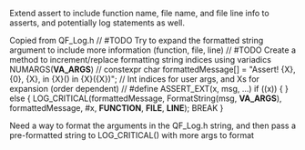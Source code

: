 Extend assert to include function name, file name, and file line info to asserts, and potentially log statements as well.

Copied from QF_Log.h
// #TODO Try to expand the formatted string argument to include more information (function, file, line)
// #TODO Create a method to increment/replace formatting string indices using variadics NUMARGS(__VA_ARGS__)
// constexpr char formattedMessage[] = "Assert! {X}, {0}, {X}, in {X}() in {X}({X})"; // Int indices for user args, and Xs for expansion (order dependent)
// \#define ASSERT_EXT(x, msg, ...)   if ((x)) { } else { LOG_CRITICAL(formattedMessage, FormatString(msg, __VA_ARGS__), formattedMessage, \#x, __FUNCTION__, __FILE__, __LINE__); BREAK }

Need a way to format the arguments in the QF_Log.h string, and then pass a pre-formatted string to LOG_CRITICAL() with more args to format